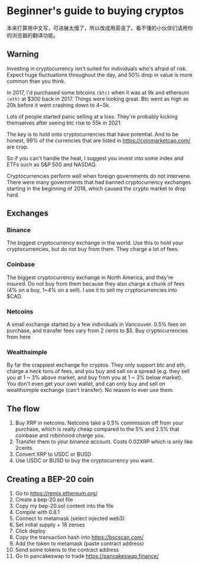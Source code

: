 # Beginner's guide to buying cryptos

本来打算用中文写，可进展太慢了，所以改成用英语了。看不懂的小伙伴们请用你的浏览器的翻译功能。


## Warning

Investing in cryptocurrency isn't suited for individuals who's afraid of risk. Expect huge fluctuations throughout the day, and 50% drop in value is more common than you think.

In 2017, I'd purchased some bitcoins `(btc)` when it was at 9k and ethereum `(eth)` at $300 back in 2017. Things were looking great. Btc went as high as 20k before it went crashing down to 4~5k. 

Lots of people started panic selling at a loss. They're probably kicking themselves after seeing btc rise to 55k in 2021. 

The key is to hold onto cryptocurrencies that have potential. And to be honest, 99% of the currencies that are listed in https://coinmarketcap.com/ are crap.

So if you can't handle the heat, I suggest you invest into some index and ETFs such as S&P 500 and NASDAQ.

Cryptocurrencies perform well when foreign governments do not intervene. There were many governments that had banned cryptocurrency exchanges starting in the beginning of 2018, which caused the crypto market to drop hard.

## Exchanges

### Binance
The biggest cryptocurrency exchange in the world. Use this to hold your cryptocurrencies, but do not buy from them. They charge a lot of fees.

### Coinbase
The biggest cryptocurrency exchange in North America, and they're insured. Do not buy from them because they also charge a chunk of fees (4% on a buy, 1~4% on a sell). I use it to sell my cryptocurrencies into $CAD.

### Netcoins
A small exchange started by a few individuals in Vancouver. 0.5% fees on purchase, and transfer fees vary from 2 cents to $5. Buy cryptocurrencies from here

### Wealthsimple
By far the crappiest exchange for cryptos. They only support btc and eth, charge a heck tons of fees, and you buy and sell on a spread (e.g. they sell you at 1 ~ 3% above market, and buy from you at 1 ~ 3% below market). You don't even get your own wallet, and can only buy and sell on wealthsimple exchange (can't transfer). No reason to ever use them.

## The flow

1. Buy XRP in netcoins. Netcoins take a 0.5% commission off from your purchase, which is really cheap compared to the 5% and 2.5% that coinbase and robinhood charge you.
2. Transfer them to your binance account. Costs 0.02XRP which is only like 2cents. 
3. Convert XRP to USDC or BUSD
4. Use USDC or BUSD to buy the cryptocurrency you want.

## Creating a BEP-20 coin
1. Go to https://remix.ethereum.org/
2. Create a bep-20.sol file
3. Copy my bep-20.sol content into the file
4. Compile with 0.8.1
5. Connect to metamask (select injected web3)
6. Set initial supply + 18 zeroes
7. Click deploy
8. Copy the transaction hash into https://bscscan.com/
9. Add the token to metamask (paste contract address)
10. Send some tokens to the contract address
11. Go to pancakeswap to trade https://pancakeswap.finance/
